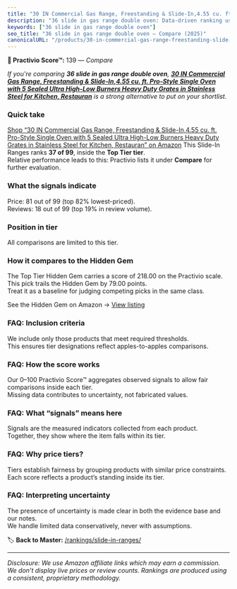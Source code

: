 ```yaml
---
title: "30 IN Commercial Gas Range, Freestanding & Slide-In,4.55 cu. ft. Pro-Style Single Oven with 5 Sealed Ultra High-Low Burners Heavy Duty Grates in Stainless Steel for Kitchen, Restauran"
description: "36 slide in gas range double oven: Data-driven ranking using the Practivio Score™. Positioned by quality, value, demand, findability, momentum."
keywords: ["36 slide in gas range double oven"]
seo_title: "36 slide in gas range double oven — Compare (2025)"
canonicalURL: "/products/30-in-commercial-gas-range-freestanding-slide-in455-cu-ft-pro-style-single-oven-with-5-sealed-ultra-high-low-burners-heavy-duty-grates-in-stainless-steel-for-kitchen-restauran-B0D3L7X7K6/"
---
```


**🛒 Practivio Score™:** 139 — _Compare_


*If you're comparing **36 slide in gas range double oven**, **[30 IN Commercial Gas Range, Freestanding & Slide-In,4.55 cu. ft. Pro-Style Single Oven with 5 Sealed Ultra High-Low Burners Heavy Duty Grates in Stainless Steel for Kitchen, Restauran](https://www.amazon.com/dp/B0D3L7X7K6?tag=practivio-20)** is a strong alternative to put on your shortlist.*
### Quick take
[Shop “30 IN Commercial Gas Range, Freestanding & Slide-In,4.55 cu. ft. Pro-Style Single Oven with 5 Sealed Ultra High-Low Burners Heavy Duty Grates in Stainless Steel for Kitchen, Restauran” on Amazon](https://www.amazon.com/dp/B0D3L7X7K6?tag=practivio-20)
This Slide-In Ranges ranks **37 of 99**, inside the **Top Tier tier**.  
Relative performance leads to this: Practivio lists it under **Compare** for further evaluation.

### What the signals indicate
Price: 81 out of 99 (top 82% lowest-priced).  
Reviews: 18 out of 99 (top 19% in review volume).  

### Position in tier
All comparisons are limited to this tier.

### How it compares to the Hidden Gem
The Top Tier Hidden Gem carries a score of 218.00 on the Practivio scale.  
This pick trails the Hidden Gem by 79.00 points.  
Treat it as a baseline for judging competing picks in the same class.  

See the Hidden Gem on Amazon → [View listing](https://www.amazon.com/dp/B088FZHKKL?tag=practivio-20)

### FAQ: Inclusion criteria
We include only those products that meet required thresholds.  
This ensures tier designations reflect apples-to-apples comparisons.

### FAQ: How the score works
Our 0–100 Practivio Score™ aggregates observed signals to allow fair comparisons inside each tier.  
Missing data contributes to uncertainty, not fabricated values.

### FAQ: What “signals” means here
Signals are the measured indicators collected from each product.  
Together, they show where the item falls within its tier.

### FAQ: Why price tiers?
Tiers establish fairness by grouping products with similar price constraints.  
Each score reflects a product’s standing inside its tier.

### FAQ: Interpreting uncertainty
The presence of uncertainty is made clear in both the evidence base and our notes.  
We handle limited data conservatively, never with assumptions.

<!-- Missing template for Compare/CompareWithinPriceClass -->


🏷️ **Back to Master:** [/rankings/slide-in-ranges/](/rankings/slide-in-ranges/)

---
_Disclosure: We use Amazon affiliate links which may earn a commission. We don’t display live prices or review counts. Rankings are produced using a consistent, proprietary methodology._
